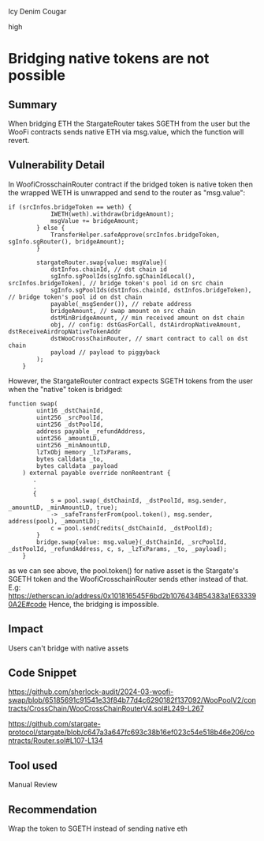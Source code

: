 Icy Denim Cougar

high

# Bridging native tokens are not possible

## Summary
When bridging ETH the StargateRouter takes SGETH from the user but the WooFi contracts sends native ETH via msg.value, which the function will revert. 
## Vulnerability Detail
In WoofiCrosschainRouter contract if the bridged token is native token then the wrapped WETH is unwrapped and send to the router as "msg.value":
```solidity
if (srcInfos.bridgeToken == weth) {
            IWETH(weth).withdraw(bridgeAmount);
            msgValue += bridgeAmount;
        } else {
            TransferHelper.safeApprove(srcInfos.bridgeToken, sgInfo.sgRouter(), bridgeAmount);
        }

        stargateRouter.swap{value: msgValue}(
            dstInfos.chainId, // dst chain id
            sgInfo.sgPoolIds(sgInfo.sgChainIdLocal(), srcInfos.bridgeToken), // bridge token's pool id on src chain
            sgInfo.sgPoolIds(dstInfos.chainId, dstInfos.bridgeToken), // bridge token's pool id on dst chain
            payable(_msgSender()), // rebate address
            bridgeAmount, // swap amount on src chain
            dstMinBridgeAmount, // min received amount on dst chain
            obj, // config: dstGasForCall, dstAirdropNativeAmount, dstReceiveAirdropNativeTokenAddr
            dstWooCrossChainRouter, // smart contract to call on dst chain
            payload // payload to piggyback
        );
    } 
```

However, the StargateRouter contract expects SGETH tokens from the user when the "native" token is bridged:
```solidity
function swap(
        uint16 _dstChainId,
        uint256 _srcPoolId,
        uint256 _dstPoolId,
        address payable _refundAddress,
        uint256 _amountLD,
        uint256 _minAmountLD,
        lzTxObj memory _lzTxParams,
        bytes calldata _to,
        bytes calldata _payload
    ) external payable override nonReentrant {
       .
       .
       {
            s = pool.swap(_dstChainId, _dstPoolId, msg.sender, _amountLD, _minAmountLD, true);
            -> _safeTransferFrom(pool.token(), msg.sender, address(pool), _amountLD);
            c = pool.sendCredits(_dstChainId, _dstPoolId);
        }
        bridge.swap{value: msg.value}(_dstChainId, _srcPoolId, _dstPoolId, _refundAddress, c, s, _lzTxParams, _to, _payload);
    }
```

as we can see above, the pool.token() for native asset is the Stargate's SGETH token and the WoofiCrosschainRouter sends ether instead of that.
E.g:
https://etherscan.io/address/0x101816545F6bd2b1076434B54383a1E633390A2E#code
Hence, the bridging is impossible. 
## Impact
Users can't bridge with native assets
## Code Snippet
https://github.com/sherlock-audit/2024-03-woofi-swap/blob/65185691c91541e33f84b77d4c6290182f137092/WooPoolV2/contracts/CrossChain/WooCrossChainRouterV4.sol#L249-L267

https://github.com/stargate-protocol/stargate/blob/c647a3a647fc693c38b16ef023c54e518b46e206/contracts/Router.sol#L107-L134
## Tool used

Manual Review

## Recommendation
Wrap the token to SGETH instead of sending native eth